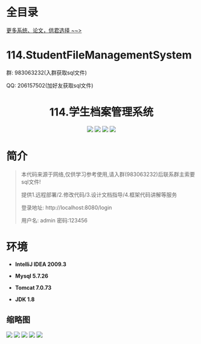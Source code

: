 # 全目录

[更多系统、论文，供君选择 ~~>](https://www.bitwise.net.cn)

# 114.StudentFileManagementSystem

<p>群: 983063232(入群获取sql文件)</p>
<p>QQ: 206157502(加好友获取sql文件)</p>

<p><h1 align="center">114.学生档案管理系统</h1></p>



<p align="center">
	<img src="https://img.shields.io/badge/jdk-1.8-orange.svg"/>
    <img src="https://img.shields.io/badge/springBoot-5.x-lightgrey.svg"/>
    <img src="https://img.shields.io/badge/html-5.x-blue.svg"/>
    <img src="https://img.shields.io/badge/mysql-5.x-yellow.svg"/>
</p>

# 简介


> 本代码来源于网络,仅供学习参考使用,请入群(983063232)后联系群主索要sql文件!
>
> 提供1.远程部署/2.修改代码/3.设计文档指导/4.框架代码讲解等服务
> 
> 登录地址: http://localhost:8080/login
> 
> 用户名: admin  密码:123456
> 




# 环境

- <b>IntelliJ IDEA 2009.3</b>

- <b>Mysql 5.7.26</b>

- <b>Tomcat 7.0.73</b>

- <b>JDK 1.8</b>




## 缩略图

![](https://bitwise.oss-cn-heyuan.aliyuncs.com/2024/9/10/7e6ed9dd-e27b-47da-9986-cc07e4141fb6.png)
![](https://bitwise.oss-cn-heyuan.aliyuncs.com/2024/9/10/c0410802-a982-4221-866a-fdd2db291ce2.png)
![](https://bitwise.oss-cn-heyuan.aliyuncs.com/2024/9/10/0fb4cd37-2a23-4de5-8395-cba0f761bd4e.png)
![](https://bitwise.oss-cn-heyuan.aliyuncs.com/2024/9/10/b4731eb8-7931-4061-8fec-821ef6802244.png)
![](https://bitwise.oss-cn-heyuan.aliyuncs.com/2024/9/10/a7a0a0bf-56ee-4cbf-8851-8ea1fd797cc8.png)




